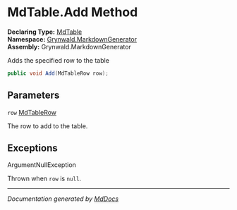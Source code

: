 ﻿<!--  
  <auto-generated>   
    The contents of this file were generated by a tool.  
    Changes to this file may be list if the file is regenerated  
  </auto-generated>   
-->

# MdTable.Add Method

**Declaring Type:** [MdTable](../index.md)  
**Namespace:** [Grynwald.MarkdownGenerator](../../index.md)  
**Assembly:** Grynwald.MarkdownGenerator

Adds the specified row to the table

```csharp
public void Add(MdTableRow row);
```

## Parameters

`row`  [MdTableRow](../../MdTableRow/index.md)

The row to add to the table.

## Exceptions

ArgumentNullException

Thrown when `row` is `null`.

___

*Documentation generated by [MdDocs](https://github.com/ap0llo/mddocs)*
